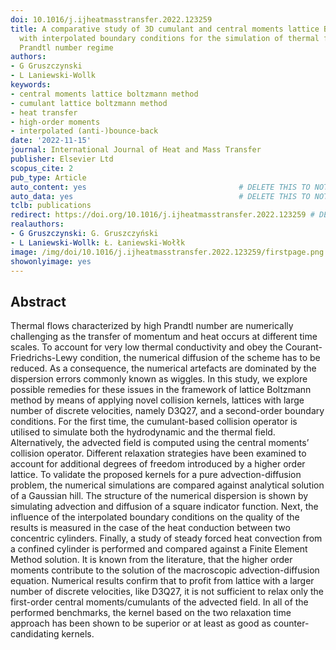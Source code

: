 ```yaml
---
doi: 10.1016/j.ijheatmasstransfer.2022.123259
title: A comparative study of 3D cumulant and central moments lattice Boltzmann schemes
  with interpolated boundary conditions for the simulation of thermal flows in high
  Prandtl number regime
authors:
- G Gruszczynski
- L Laniewski-Wollk
keywords:
- central moments lattice boltzmann method
- cumulant lattice boltzmann method
- heat transfer
- high-order moments
- interpolated (anti-)bounce-back
date: '2022-11-15'
journal: International Journal of Heat and Mass Transfer
publisher: Elsevier Ltd
scopus_cite: 2
pub_type: Article
auto_content: yes                                  # DELETE THIS TO NOT AUTO GENERATE CONTENT
auto_data: yes                                     # DELETE THIS TO NOT AUTO GENERATE METADATA
tclb: publications
redirect: https://doi.org/10.1016/j.ijheatmasstransfer.2022.123259 # DELETE THIS TO NOT REDIRECT
realauthors:
- G Gruszczynski: G. Gruszczyński
- L Laniewski-Wollk: Ł. Łaniewski-Wołłk
image: /img/doi/10.1016/j.ijheatmasstransfer.2022.123259/firstpage.png
showonlyimage: yes
---
```



## Abstract
Thermal flows characterized by high Prandtl number are numerically challenging as the transfer of momentum and heat occurs at different time scales. To account for very low thermal conductivity and obey the Courant-Friedrichs-Lewy condition, the numerical diffusion of the scheme has to be reduced. As a consequence, the numerical artefacts are dominated by the dispersion errors commonly known as wiggles. In this study, we explore possible remedies for these issues in the framework of lattice Boltzmann method by means of applying novel collision kernels, lattices with large number of discrete velocities, namely D3Q27, and a second-order boundary conditions. For the first time, the cumulant-based collision operator is utilised to simulate both the hydrodynamic and the thermal field. Alternatively, the advected field is computed using the central moments’ collision operator. Different relaxation strategies have been examined to account for additional degrees of freedom introduced by a higher order lattice. To validate the proposed kernels for a pure advection-diffusion problem, the numerical simulations are compared against analytical solution of a Gaussian hill. The structure of the numerical dispersion is shown by simulating advection and diffusion of a square indicator function. Next, the influence of the interpolated boundary conditions on the quality of the results is measured in the case of the heat conduction between two concentric cylinders. Finally, a study of steady forced heat convection from a confined cylinder is performed and compared against a Finite Element Method solution. It is known from the literature, that the higher order moments contribute to the solution of the macroscopic advection-diffusion equation. Numerical results confirm that to profit from lattice with a larger number of discrete velocities, like D3Q27, it is not sufficient to relax only the first-order central moments/cumulants of the advected field. In all of the performed benchmarks, the kernel based on the two relaxation time approach has been shown to be superior or at least as good as counter-candidating kernels.
